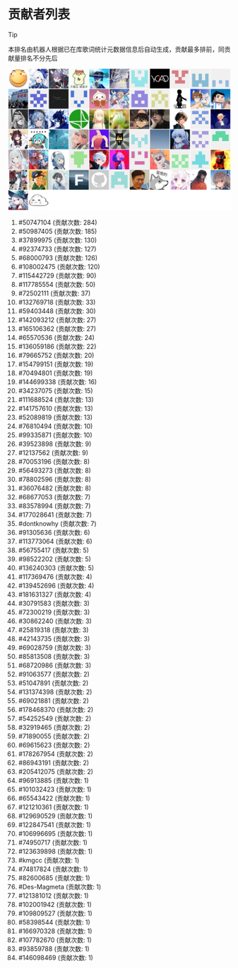 # 贡献者列表

> [!TIP]
> 本排名由机器人根据已在库歌词统计元数据信息后自动生成，贡献最多排前，同贡献量排名不分先后

![贡献者头像画廊](./CONTRIBUTORS.svg)

1. #50747104 (贡献次数: 284)
2. #50987405 (贡献次数: 185)
3. #37899975 (贡献次数: 130)
4. #92374733 (贡献次数: 127)
5. #68000793 (贡献次数: 126)
6. #108002475 (贡献次数: 120)
7. #115442729 (贡献次数: 90)
8. #117785554 (贡献次数: 50)
9. #72502111 (贡献次数: 37)
10. #132769718 (贡献次数: 33)
11. #59403448 (贡献次数: 30)
12. #142093212 (贡献次数: 27)
13. #165106362 (贡献次数: 27)
14. #65570536 (贡献次数: 24)
15. #136059186 (贡献次数: 22)
16. #79665752 (贡献次数: 20)
17. #154799151 (贡献次数: 19)
18. #70494801 (贡献次数: 19)
19. #144699338 (贡献次数: 16)
20. #34237075 (贡献次数: 15)
21. #111688524 (贡献次数: 13)
22. #141757610 (贡献次数: 13)
23. #52089819 (贡献次数: 13)
24. #76810494 (贡献次数: 10)
25. #99335871 (贡献次数: 10)
26. #39523898 (贡献次数: 9)
27. #12137562 (贡献次数: 9)
28. #70053196 (贡献次数: 8)
29. #56493273 (贡献次数: 8)
30. #78802596 (贡献次数: 8)
31. #36076482 (贡献次数: 8)
32. #68677053 (贡献次数: 7)
33. #83578994 (贡献次数: 7)
34. #177028641 (贡献次数: 7)
35. #dontknowhy (贡献次数: 7)
36. #91305636 (贡献次数: 6)
37. #113773064 (贡献次数: 6)
38. #56755417 (贡献次数: 5)
39. #98522202 (贡献次数: 5)
40. #136240303 (贡献次数: 5)
41. #117369476 (贡献次数: 4)
42. #139452696 (贡献次数: 4)
43. #181631327 (贡献次数: 4)
44. #30791583 (贡献次数: 3)
45. #72300219 (贡献次数: 3)
46. #30862240 (贡献次数: 3)
47. #25819318 (贡献次数: 3)
48. #42143735 (贡献次数: 3)
49. #69028759 (贡献次数: 3)
50. #85813508 (贡献次数: 3)
51. #68720986 (贡献次数: 3)
52. #91063577 (贡献次数: 2)
53. #51047891 (贡献次数: 2)
54. #131374398 (贡献次数: 2)
55. #69021881 (贡献次数: 2)
56. #178468370 (贡献次数: 2)
57. #54252549 (贡献次数: 2)
58. #32919465 (贡献次数: 2)
59. #71890055 (贡献次数: 2)
60. #69615623 (贡献次数: 2)
61. #178267954 (贡献次数: 2)
62. #86943191 (贡献次数: 2)
63. #205412075 (贡献次数: 2)
64. #96913885 (贡献次数: 1)
65. #101032423 (贡献次数: 1)
66. #65543422 (贡献次数: 1)
67. #121210361 (贡献次数: 1)
68. #129690529 (贡献次数: 1)
69. #122847541 (贡献次数: 1)
70. #106996695 (贡献次数: 1)
71. #74950717 (贡献次数: 1)
72. #123639898 (贡献次数: 1)
73. #kmgcc (贡献次数: 1)
74. #74817824 (贡献次数: 1)
75. #82600685 (贡献次数: 1)
76. #Des-Magmeta (贡献次数: 1)
77. #121381012 (贡献次数: 1)
78. #102001942 (贡献次数: 1)
79. #109809527 (贡献次数: 1)
80. #58398544 (贡献次数: 1)
81. #166970328 (贡献次数: 1)
82. #107782670 (贡献次数: 1)
83. #93859788 (贡献次数: 1)
84. #146098469 (贡献次数: 1)
